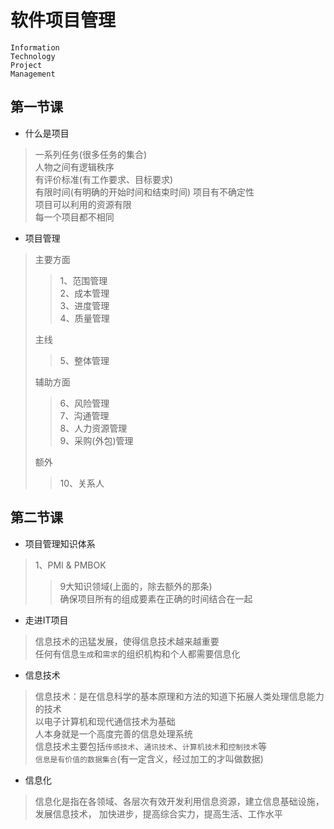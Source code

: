 # 软件项目管理

`Information`  
`Technology`  
`Project`  
`Management`

## 第一节课

* 什么是项目

> 一系列任务(很多任务的集合)  
> 人物之间有逻辑秩序  
> 有评价标准(有工作要求、目标要求)  
> 有限时间(有明确的开始时间和结束时间)
> 项目有不确定性  
> 项目可以利用的资源有限  
> 每一个项目都不相同

* 项目管理

>主要方面
>> 1、范围管理  
>> 2、成本管理  
>> 3、进度管理  
>> 4、质量管理
>
> 主线
>> 5、整体管理
>
> 辅助方面  
>> 6、风险管理  
>> 7、沟通管理  
>> 8、人力资源管理  
>> 9、采购(外包)管理  
>
> 额外
>> 10、关系人  

## 第二节课

* 项目管理知识体系
> 1、PMI & PMBOK  
>> 9大知识领域(上面的，除去额外的那条)  
>> 确保项目所有的组成要素在正确的时间结合在一起  

* 走进IT项目
> 信息技术的迅猛发展，使得信息技术越来越重要  
> 任何有信息`生成`和`需求`的组织机构和个人都需要信息化  

* 信息技术
> 信息技术：是在信息科学的基本原理和方法的知道下拓展人类处理信息能力的技术  
> 以电子计算机和现代通信技术为基础  
> 人本身就是一个高度完善的信息处理系统  
> 信息技术主要包括`传感技术`、`通讯技术`、`计算机技术`和`控制技术`等  
> `信息是有价值的数据集合`(有一定含义，经过加工的才叫做数据)

* 信息化
> 信息化是指在各领域、各层次有效开发利用信息资源，建立信息基础设施，发展信息技术，
> 加快进步，提高综合实力，提高生活、工作水平